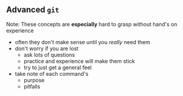 ## Advanced `git`

Note:
These concepts are **especially** hard to grasp without hand's on experience

- often they don't make sense until you _really_ need them
- don't worry if you are lost
    - ask lots of questions
    - practice and experience will make them stick
    - try to just get a general feel
- take note of each command's
    - purpose
    - pitfalls
